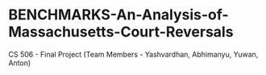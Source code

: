 # BENCHMARKS-An-Analysis-of-Massachusetts-Court-Reversals
CS 506 - Final Project (Team Members - Yashvardhan, Abhimanyu, Yuwan, Anton)
